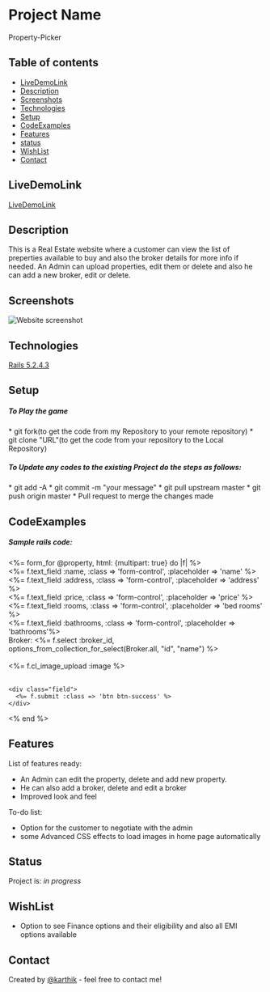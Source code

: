 # Project Name
Property-Picker

## Table of contents
* [LiveDemoLink](#LiveDemoLink)
* [Description](#Description)
* [Screenshots](#screenshots)
* [Technologies](#technologies)
* [Setup](#Setup)
* [CodeExamples](#CodeExamples)
* [Features](#features)
* [status](#status)
* [WishList](#WishList)
* [Contact](#contact)

## LiveDemoLink
[LiveDemoLink](https://property-picker.herokuapp.com/)

## Description
This is a Real Estate website where a customer can view the list of preperties available to buy and also the broker details for more info if needed. An Admin can upload properties, edit them or delete and also he can add a new broker, edit or delete.

## Screenshots
![Website screenshot](assets/images/wallPicOne.jpg)

## Technologies
[Rails 5.2.4.3](https://rubyonrails.org/)


## Setup
<h5>To Play the game</h5>
* git fork(to get the code from my Repository to your remote repository)
* git clone "URL"(to get the code from your repository to the Local Repository)

<h5>To Update any codes to the existing Project do the steps as follows:</h5>
* git add -A
* git commit -m "your message"
* git pull upstream master
* git push origin master
* Pull request to merge the changes made


## CodeExamples
<h5>Sample rails code:</h5>
<section class="form-auth text-center">
  <%= form_for @property, html: {multipart: true} do |f| %>
  <div class="field">
    <%= f.text_field :name, :class => 'form-control', :placeholder => 'name' %>
    <br>
  </div>
  <div class="field">
    <%= f.text_field :address, :class => 'form-control', :placeholder => 'address' %>
    <br>
  </div>
  <div class="field">
    <%= f.text_field :price, :class => 'form-control', :placeholder => 'price' %>
    <br>
  </div>
  <div class="field">
    <%= f.text_field :rooms, :class => 'form-control', :placeholder => 'bed rooms' %>
    <br>
    </div>
    <div class="field">
      <%= f.text_field :bathrooms, :class => 'form-control', :placeholder => 'bathrooms'%>
      <br>
    </div>
    <div class="field">
      <span>Broker:</span>
      <%= f.select :broker_id, options_from_collection_for_select(Broker.all, "id", "name") %>
      <br>
      <br>
    </div>
    <div class="field">
      <%= f.cl_image_upload :image %>
      <br>
      <br>
    </div>

    <div class="field">
      <%= f.submit :class => 'btn btn-success' %>
    </div>
  <% end %>
</section>


## Features
List of features ready:
* An Admin can edit the property, delete and add new property.
* He can also add a broker, delete and edit a broker
* Improved look and feel

To-do list:
* Option for the customer to negotiate with the admin
* some Advanced CSS effects to load images in home page automatically

## Status
Project is: _in progress_

## WishList
* Option to see Finance options and their eligibility and also all EMI options available

## Contact
Created by [@karthik](karthikeyansep27@gmail.com) - feel free to contact me!
